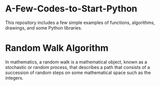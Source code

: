 # A-Few-Codes-to-Start-Python
This repository includes a few simple examples of functions, algorithms, drawings, and some Python libraries.

# Random Walk Algorithm
In mathematics, a random walk is a mathematical object, known as a stochastic or random process, that describes a path that consists of a succession of random steps on some mathematical space such as the integers.
